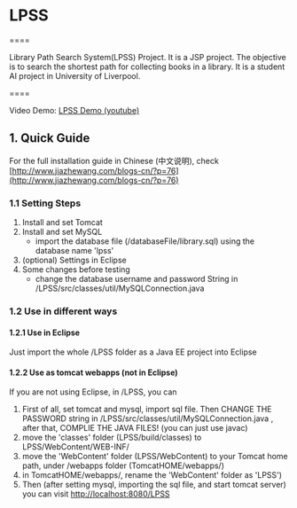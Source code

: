 # LPSS
====

Library Path Search System(LPSS) Project. It is a JSP project. The objective is to search the shortest path for collecting books in a library. It is a student AI project in University of Liverpool.

====

Video Demo: [LPSS Demo (youtube)](https://www.youtube.com/watch?v=QXlSangowjQ&feature=youtu.be)


## 1. Quick Guide

For the full installation guide in Chinese (中文说明), check [http://www.jiazhewang.com/blogs-cn/?p=76](http://www.jiazhewang.com/blogs-cn/?p=76)

### 1.1 Setting Steps

1. Install and set Tomcat
2. Install and set MySQL
    * import the database file (/databaseFile/library.sql) using the database name 'lpss'
3. (optional) Settings in Eclipse
4. Some changes before testing
    * change the database username and password String in /LPSS/src/classes/util/MySQLConnection.java 

### 1.2 Use in different ways

#### 1.2.1 Use in Eclipse

Just import the whole /LPSS folder as a Java EE project into Eclipse

#### 1.2.2 Use as tomcat webapps (not in Eclipse)

If you are not using Eclipse, in /LPSS, you can

1. First of all, set tomcat and mysql, import sql file. Then CHANGE THE PASSWORD string in /LPSS/src/classes/util/MySQLConnection.java , after that, COMPLIE THE JAVA FILES! (you can just use javac)
2. move the 'classes' folder (LPSS/build/classes) to LPSS/WebContent/WEB-INF/
3. move the 'WebContent' folder (LPSS/WebContent) to your Tomcat home path, under /webapps folder (TomcatHOME/webapps/)
4. in TomcatHOME/webapps/, rename the 'WebContent' folder as 'LPSS')
5. Then (after setting mysql, importing the sql file, and start tomcat server) you can visit [http://localhost:8080/LPSS](http://localhost:8080/LPSS)

